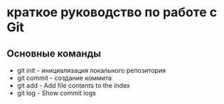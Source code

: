 # краткое руководство по работе с Git
## Основные команды
* git init - инициализация локального репозитория
* git commit - создание коммита
* git add -  Add file contents to the index
* git log - Show commit logs